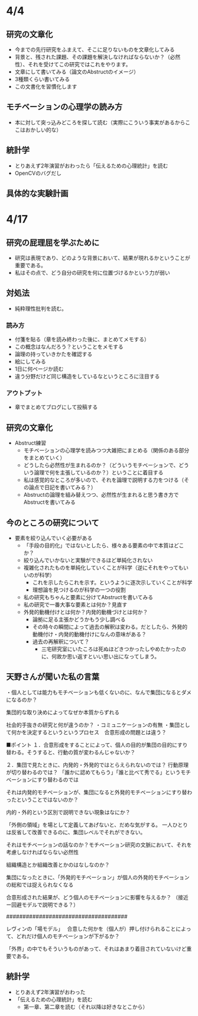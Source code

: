 # 4/4
## 研究の文章化
- 今までの先行研究をふまえて、そこに足りないものを文章化してみる
- 背景と、残された課題、その課題を解決しなければならないか？（必然性）、それを受けてこの研究ではこれをやります。
- 文章にして書いてみる（論文のAbstructのイメージ）
- 3種類くらい書いてみる
- この文書化を習慣化します
## モチベーションの心理学の読み方
- 本に対して突っ込みどころを探して読む（実際にこういう事実があるからここはおかしい的な）
## 統計学
- とりあえず2年演習がおわったら「伝えるための心理統計」を読む
- OpenCVのバグだし
## 具体的な実験計画

# 4/17
## 研究の屁理屈を学ぶために
- 研究は表現であり、どのような背景において、結果が現れるかということが重要である。
- 私はその点で、どう自分の研究を何に位置づけるかという力が弱い
## 対処法
- 純粋理性批判を読む。
### 読み方
- 付箋を貼る（章を読み終わった後に、まとめてメモする）
- この概念はなんだろう？ということをメモする
- 論理の持っていきかたを確認する
- 絵にしてみる
- 1日に何ページか読む
- 違う分野だけど同じ構造をしているなというところに注目する
### アウトプット
- 章でまとめてブログにして投稿する
## 研究の文章化
- Abstruct練習
    - モチベーションの心理学を読みつつ大雑把にまとめる（関係のある部分をまとめていく）
    - どうしたら必然性が生まれるのか？（どういうモチベーションで、どういう論理で何を主張しているのか？）ということに着目する
    - 私は感覚的なところが多いので、それを論理で説明する力をつける（その論点で日記を書いてみる？）
    - Abstructの論理を組み替えつつ、必然性が生まれると思う書き方でAbstructを書いてみる
## 今のところの研究について
- 要素を絞り込んでいく必要がある
    - 「手段の目的化」ではないとしたら、様々ある要素の中で本質はどこか？
    - 絞り込んでいかないと実験ができるほど単純化されない
    - 複雑化されたものを単純化していくことが科学（逆にそれをやってもいいのが科学）
        - これを示したらこれを示す。というように逐次示していくことが科学
        - 理想論を見つけるのが科学の一つの役割
    - 私の研究もちゃんと要素に分けてAbstructを書いてみる
    - 私の研究で一番大事な要素とは何か？見直す
    - 外発的動機付けとは何か？内発的動機づけとは何か？
        - 論拠に足る主張かどうかもう少し調べる
        - その時々の瞬間によって過去の解釈は変わる。だとしたら、外発的動機付け・内発的動機付けになんの意味がある？
        - 過去の再解釈について？
            - 三宅研究室にいたころは死ぬほどきつかったしやめたかったのに、何故か思い返すといい思い出になってしまう。

## 天野さんが聞いた私の言葉
・個人としては能力もモチベーションも低くないのに、なんで集団になるとダメになるのか？

集団的な取り決めによってなぜか本質からずれる


社会的手抜きの研究と何が違うのか？
・コミュニケーションの有無
・集団として何かを決定するというというプロセス　合意形成の問題とは違う？



■ポイント
１．合意形成をすることによって、個人の目的が集団の目的にすり替わる。そうすると、行動の質が変わるんじゃないか？

２．集団で見たときに、内発的・外発的ではとらえられないのでは？
行動原理が切り替わるのでは？
「誰かに認めてもらう」「誰と比べて秀でる」というモチベーションにすり替わるのでは

それは内発的モチベーションが、集団になると外発的モチベーションにすり替わったということではないのか？

内的・外的という区別で説明できない現象はなにか？



「外側の領域」を場として定義してあげないと、だめな気がする。
一人ひとりは反省して改善できるのに、集団レベルでそれができない。

それはモチベーションの話なのか？モチベーション研究の文脈において、それを考慮しなければならない必然性

組織構造とか組織改善とかのはなしなのか？


集団になったときに、「外発的モチベーション」が個人の外発的モチベーションの総和では捉えられなくなる



合意形成された結果が、どう個人のモチベーションに影響を与えるか？
（接近ー回避モデルで説明できる？）

#####################################

レヴィンの「場モデル」　
合意した何かを（個人が）押し付けられることによって、どれだけ個人のモチベーションが下がるか？

「外界」の中でもそういうものがあって、それはあまり着目されていないけど重要である。


## 統計学
- とりあえず2年演習がおわった
- 「伝えるための心理統計」を読む
    - 第一章、第二章を読む（それ以降は好きなとこから）